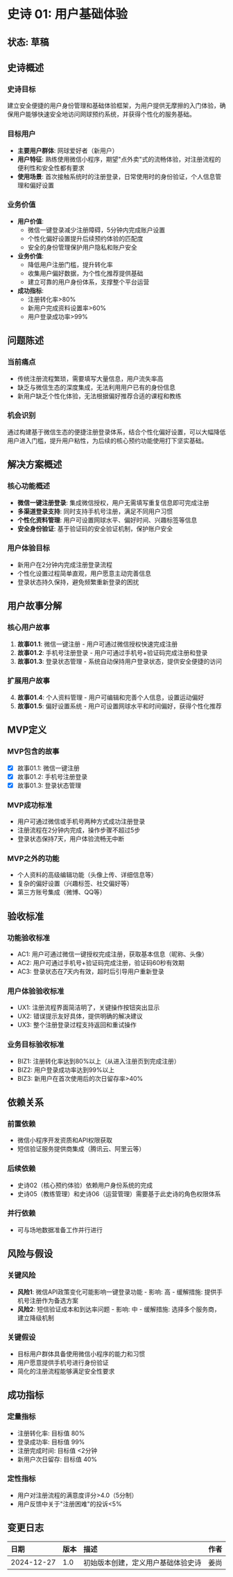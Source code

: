 # 史诗 01: 用户基础体验

## 状态: 草稿

## 史诗概述

### 史诗目标

建立安全便捷的用户身份管理和基础体验框架，为用户提供无摩擦的入门体验，确保用户能够快速安全地访问网球预约系统，并获得个性化的服务基础。

### 目标用户

- **主要用户群体**: 网球爱好者（新用户）
- **用户特征**: 熟练使用微信小程序，期望"点外卖"式的流畅体验，对注册流程的便利性和安全性都有要求
- **使用场景**: 首次接触系统时的注册登录，日常使用时的身份验证，个人信息管理和偏好设置

### 业务价值

- **用户价值**: 
  - 微信一键登录减少注册障碍，5分钟内完成账户设置
  - 个性化偏好设置提升后续预约体验的匹配度
  - 安全的身份管理保护用户隐私和账户安全
- **业务价值**: 
  - 降低用户注册门槛，提升转化率
  - 收集用户偏好数据，为个性化推荐提供基础
  - 建立可靠的用户身份体系，支撑整个平台运营
- **成功指标**: 
  - 注册转化率>80%
  - 新用户完成资料设置率>60%
  - 用户登录成功率>99%

## 问题陈述

### 当前痛点
- 传统注册流程繁琐，需要填写大量信息，用户流失率高
- 缺乏与微信生态的深度集成，无法利用用户已有的身份信息
- 新用户缺乏个性化体验，无法根据偏好推荐合适的课程和教练

### 机会识别

通过构建基于微信生态的便捷注册登录体系，结合个性化偏好设置，可以大幅降低用户进入门槛，提升用户粘性，为后续的核心预约功能使用打下坚实基础。

## 解决方案概述

### 核心功能概述
- **微信一键注册登录**: 集成微信授权，用户无需填写重复信息即可完成注册
- **多渠道登录支持**: 同时支持手机号注册，满足不同用户习惯
- **个性化资料管理**: 用户可设置网球水平、偏好时间、兴趣标签等信息
- **安全身份验证**: 基于验证码的安全验证机制，保护账户安全

### 用户体验目标
- 新用户在2分钟内完成注册登录流程
- 个性化设置过程简单直观，用户愿意主动完善信息
- 登录状态持久保持，避免频繁重新登录的困扰

## 用户故事分解

### 核心用户故事
1. **故事01.1**: 微信一键注册 - 用户可通过微信授权快速完成注册
2. **故事01.2**: 手机号注册登录 - 用户可通过手机号+验证码完成注册和登录
3. **故事01.3**: 登录状态管理 - 系统自动保持用户登录状态，提供安全便捷的访问

### 扩展用户故事
4. **故事01.4**: 个人资料管理 - 用户可编辑和完善个人信息，设置运动偏好
5. **故事01.5**: 偏好设置系统 - 用户可设置网球水平和时间偏好，获得个性化推荐

## MVP定义

### MVP包含的故事
- [x] 故事01.1: 微信一键注册
- [x] 故事01.2: 手机号注册登录
- [x] 故事01.3: 登录状态管理

### MVP成功标准
- 用户可通过微信或手机号两种方式成功注册登录
- 注册流程在2分钟内完成，操作步骤不超过5步
- 登录状态保持7天，用户体验流畅无中断

### MVP之外的功能
- 个人资料的高级编辑功能（头像上传、详细信息等）
- 复杂的偏好设置（兴趣标签、社交偏好等）
- 第三方账号集成（微博、QQ等）

## 验收标准

### 功能验收标准
- AC1: 用户可通过微信一键授权完成注册，获取基本信息（昵称、头像）
- AC2: 用户可通过手机号+验证码完成注册，验证码60秒有效期
- AC3: 登录状态在7天内有效，超时后引导用户重新登录

### 用户体验验收标准
- UX1: 注册流程界面简洁明了，关键操作按钮突出显示
- UX2: 错误提示友好具体，提供明确的解决建议
- UX3: 整个注册登录过程支持返回和重试操作

### 业务目标验收标准
- BIZ1: 注册转化率达到80%以上（从进入注册页到完成注册）
- BIZ2: 用户登录成功率达到99%以上
- BIZ3: 新用户在首次使用后的次日留存率>40%

## 依赖关系

### 前置依赖
- 微信小程序开发资质和API权限获取
- 短信验证服务提供商集成（腾讯云、阿里云等）

### 后续依赖
- 史诗02（核心预约体验）依赖用户身份系统的完成
- 史诗05（教练管理）和史诗06（运营管理）需要基于此史诗的角色权限体系

### 并行依赖
- 可与场地数据准备工作并行进行

## 风险与假设

### 关键风险
- **风险1**: 微信API政策变化可能影响一键登录功能 - 影响: 高 - 缓解措施: 提供手机号注册作为备选方案
- **风险2**: 短信验证成本和到达率问题 - 影响: 中 - 缓解措施: 选择多个服务商，建立降级机制

### 关键假设
- 目标用户群体具备使用微信小程序的能力和习惯
- 用户愿意提供手机号进行身份验证
- 简化的注册流程能够满足安全性要求

## 成功指标

### 定量指标
- 注册转化率: 目标值 80%
- 登录成功率: 目标值 99%
- 注册完成时间: 目标值 <2分钟
- 新用户次日留存: 目标值 40%

### 定性指标
- 用户对注册流程的满意度评分>4.0（5分制）
- 用户反馈中关于"注册困难"的投诉<5%

## 变更日志

| 日期 | 版本 | 描述 | 作者 |
| :--- | :------ | :---------- | :----- |
| 2024-12-27 | 1.0 | 初始版本创建，定义用户基础体验史诗 | 姜尚 | 